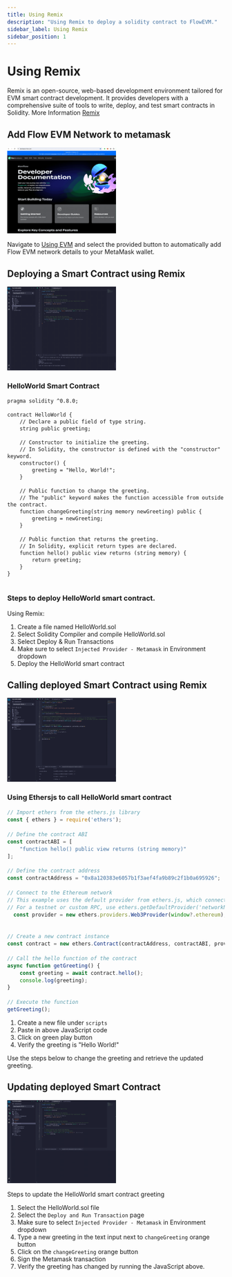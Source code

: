 ```yaml
---
title: Using Remix
description: "Using Remix to deploy a solidity contract to FlowEVM."
sidebar_label: Using Remix
sidebar_position: 1
---
```



# Using Remix

Remix is an open-source, web-based development environment tailored for EVM smart contract development. It provides developers with a comprehensive suite of tools to write, deploy, and test smart contracts in Solidity. More Information [Remix](https://remix.ethereum.org/)

## Add Flow EVM Network to metamask

<img src="./Remix-adding-metamask-network.gif" width="50%" alt="Add FlowEVM Network" />

Navigate to [Using EVM](../../../using.mdx) and select the provided button to automatically add Flow EVM network details to your MetaMask wallet.


## Deploying a Smart Contract using Remix

<img src="./Remix-deploy-contract-flowevm.gif" width="50%" alt="Deploy Smart Contract" />


### HelloWorld Smart Contract
```solidity
pragma solidity ^0.8.0;

contract HelloWorld {
    // Declare a public field of type string.
    string public greeting;

    // Constructor to initialize the greeting.
    // In Solidity, the constructor is defined with the "constructor" keyword.
    constructor() {
        greeting = "Hello, World!";
    }

    // Public function to change the greeting.
    // The "public" keyword makes the function accessible from outside the contract.
    function changeGreeting(string memory newGreeting) public {
        greeting = newGreeting;
    }

    // Public function that returns the greeting.
    // In Solidity, explicit return types are declared.
    function hello() public view returns (string memory) {
        return greeting;
    }
}


```

### Steps to deploy HelloWorld smart contract. 
Using Remix:
1. Create a file named HelloWorld.sol
2. Select Solidity Compiler and compile HelloWorld.sol
3. Select Deploy & Run Transactions 
4. Make sure to select `Injected Provider - Metamask` in Environment dropdown
5. Deploy the HelloWorld smart contract

## Calling deployed Smart Contract using Remix

<img src="./Remix-call-getGreeting.gif" width="50%" alt="Call Smart Contract">

### Using Ethersjs to call HelloWorld smart contract

```javascript
// Import ethers from the ethers.js library
const { ethers } = require('ethers');

// Define the contract ABI
const contractABI = [
    "function hello() public view returns (string memory)"
];

// Define the contract address
const contractAddress = "0x8a120383e6057b1f3aef4fa9b89c2f1b0a695926";

// Connect to the Ethereum network
// This example uses the default provider from ethers.js, which connects to the Ethereum mainnet.
// For a testnet or custom RPC, use ethers.getDefaultProvider('networkName') or new ethers.providers.JsonRpcProvider(url)
  const provider = new ethers.providers.Web3Provider(window?.ethereum);
              

// Create a new contract instance
const contract = new ethers.Contract(contractAddress, contractABI, provider);

// Call the hello function of the contract
async function getGreeting() {
    const greeting = await contract.hello();
    console.log(greeting);
}

// Execute the function
getGreeting();

```

1. Create a new file under `scripts`
2. Paste in above JavaScript code
3. Click on green play button
4. Verify the greeting is "Hello World!"

Use the steps below to change the greeting and retrieve the updated greeting.

## Updating deployed Smart Contract

<img src="./Remix-update-greeting.gif" width="50%" alt="Update Smart Contract">

Steps to update the HelloWorld smart contract greeting
1. Select the HelloWorld.sol file
2. Select the `Deploy and Run Transaction` page
3. Make sure to select `Injected Provider - Metamask` in Environment dropdown
4. Type a new greeting in the text input next to `changeGreeting` orange button
5. Click on the `changeGreeting` orange button 
6. Sign the Metamask transaction
7. Verify the greeting has changed by running the JavaScript above.
